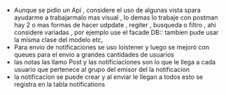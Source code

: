 - Aunque se pidio un Api , considere el uso de algunas vista spara ayudarme a trabajarmalo mas visual , lo demas lo trabaje con postman 
hay 2 o mas formas de hacer udpdate , regiter , busqueda o filtro , ahi considere variadas , por ejemplo use el facade DB:: tambien pude usar la misma clase del modelo etc, 
- Para envio de notificaciones se uso loistener y luego se mejoró con queues para el envio a grandes cantidades de usuarios 
-  las notas las llamo Post y las notificiaciones son lo que le llega a cada usuario que pertenece al grupo del emisor del la notificacion 
-  la notificacion se puede crear y al enviar le llegan a todos esto se registra en la tabla notifications 
